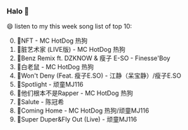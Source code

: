

### Halo 👋

😄 listen to my this week song list of top 10:

0. 🌈NFT - MC HotDog 热狗
1. 🌈脏艺术家 (LIVE版) - MC HotDog 热狗
2. 🌈Benz Remix ft. DZKNOW & 瘦子 E-SO - Finesse'Boy
3. 🌈白老鼠 - MC HotDog 热狗
4. 🌈Won't Deny (Feat. 瘦子E.SO) - 江静（呆宝静）/瘦子E.SO
5. 🌈Spotlight - 顽童MJ116
6. 🌈他们根本不是Rapper - MC HotDog 热狗
7. 🌈Salute - 陈冠希
8. 🌈Coming Home - MC HotDog 热狗/顽童MJ116
9. 🌈Super Duper&Fly Out (Live) - 顽童MJ116

